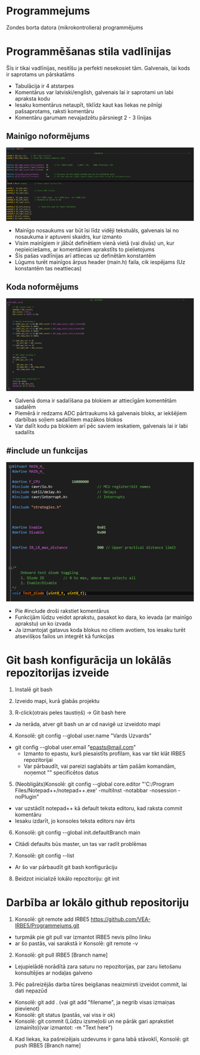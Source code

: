 # Programmejums
Zondes borta datora (mikrokontroliera) programmējums

# Programmēšanas stila vadlīnijas
Šīs ir tikai vadlīnijas, nesitīšu ja perfekti nesekosiet tām. Galvenais, lai kods ir saprotams un pārskatāms
- Tabulācija ir 4 atstarpes
- Komentārus var latviski/english, galvenais lai ir saprotami un labi apraksta kodu
- Iesaku komentārus netaupīt, tiklīdz kaut kas liekas ne pilnīgi pašsaprotams, raksti komentāru
- Komentāru garumam nevajadzētu pārsniegt 2 - 3 līnijas

## Mainīgo noformējums
![This is an image](Code_samples/Code_sample_1.png)
- Mainīgo nosaukums var būt īsi līdz vidēji tekstuāls, galvenais lai no nosaukuma ir aptuveni skaidrs, kur izmanto
- Visim mainīgiem ir jābūt definētiem vienā vietā (vai divās) un, kur nepieiciešams, ar komentāriem aprakstīts to pielietojums
- Šīs pašas vadlīnijas arī attiecas uz definētām konstantēm
- Lūgums turēt mainīgos ārpus header (main.h) faila, cik iespējams (Uz konstantēm tas neattiecas)

## Koda noformējums
![This is an image](Code_samples/Code_sample_2.png)
- Galvenā doma ir sadalīšana pa blokiem ar attiecīgām komentētām sadalēm
- Piemērā ir redzams ADC pārtraukums kā galvenais bloks, ar iekšējiem darbības soļiem sadalītiem mazākos blokos
- Var dalīt kodu pa blokiem arī pēc saviem ieskatiem, galvenais lai ir labi sadalīts

## #include un funkcijas
![This is an image](Code_samples/Code_sample_3.png)
- Pie #include droši rakstiet komentārus
- Funkcijām lūdzu veidot aprakstu, pasakot ko dara, ko ievada (ar mainīgo aprakstu) un ko izvada
- Ja izmantojat gatavus koda blokus no citiem avotiem, tos iesaku turēt atsevišķos failos un integrēt kā funkcijas


# Git bash konfigurācija un lokālās repozitorijas izveide

1. Instalē git bash

2. Izveido mapi, kurā glabās projektu

3. R-click(otrais peles taustiņš) -> Git bash here
  - Ja nerāda, atver git bash un ar cd navigē uz izveidoto mapi

4. Konsolē: git config --global user.name "Vards Uzvards" 
- git config --global user.email "epasts@mail.com"
  - Izmanto to epastu, kurš piesaistīts profilam, kas var tikt klāt IRBE5 repozitorijai
  - Var pārbaudīt, vai pareizi saglabāts ar tām pašām komandām, noņemot "" specificētos datus

   
5. (Neobligāts)Konsolē: git config --global core.editor "'C:/Program Files/Notepad++/notepad++.exe' -multiInst -notabbar -nosession -noPlugin"
  - var uzstādīt notepad++ kā default teksta editoru, kad raksta commit komentāru
  - Iesaku izdarīt, jo konsoles teksta editors nav ērts

6. Konsolē: git config --global init.defaultBranch main
- Citādi defaults būs master, un tas var radīt problēmas

7. Konsolē: git config --list
- Ar šo var pārbaudīt git bash konfigurāciju

8. Beidzot inicializē lokālo repozitoriju: git init


# Darbība ar lokālo github repositoriju

1. Konsolē: git remote add IRBE5 https://github.com/VEA-IRBE5/Programmejums.git
- turpmāk pie git pull var izmantot IRBE5 nevis pilno linku 
- ar šo pastās, vai sarakstā ir Konsolē: git remote -v

2. Konsolē: git pull IRBE5 [Branch name]
- Lejupielādē norādītā zara saturu no repozitorijas, par zaru lietošanu konsultējies ar nodaļas galveno

3. Pēc pašreizējās darba tūres beigšanas neaizmirsti izveidot commit, lai dati nepazūd
- Konsolē: git add . (vai git add "filename", ja negrib visas izmaiņas pievienot)
- Konsolē: git status (pastās, vai viss ir ok)
- Konsolē: git commit (Lūdzu izsmeļoši un ne pārāk gari aprakstiet izmainīto)(var izmantot: -m "Text here")
   
4. Kad liekas, ka pašreizējais uzdevums ir gana labā stāvoklī, Konsolē: git push IRBE5 [Branch name]

